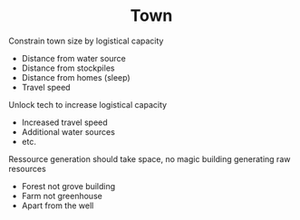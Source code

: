 
<div align="center">

# Town

</div>

Constrain town size by logistical capacity
 - Distance from water source
 - Distance from stockpiles
 - Distance from homes (sleep)
 - Travel speed

Unlock tech to increase logistical capacity
 - Increased travel speed
 - Additional water sources
 - etc.

Ressource generation should take space, no magic building generating raw resources
 - Forest not grove building
 - Farm not greenhouse
 - Apart from the well
